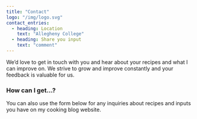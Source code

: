 ```yaml
---
title: "Contact"
logo: "/img/logo.svg"
contact_entries:
  - heading: Location
    text: "Allegheny College"
  - heading: Share you input
    text: "comment"
---
```


We’d love to get in touch with you and hear about your recipes and
what I can improve on. We strive to grow and improve constantly and your feedback
is valuable for us.

<h3 class="f4 b lh-title mb2">How can I get…?</h3>

You can also use the form below for any inquiries about recipes
and inputs you have on my cooking blog website.
